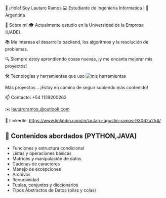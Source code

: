 👋 ¡Hola! Soy Lautaro Ramos
💻 Estudiante de Ingenieria Informatica | 📍 Argentina

🚀 Sobre mí
🎓 Actualmente estudio en la Universidad de la Empresa (UADE).

📚 Me interesa el desarrollo backend, los algoritmos y la resolución de problemas.

🔍 Siempre estoy aprendiendo cosas nuevas, ¡y me encanta mejorar mis proyectos!

🛠️ Tecnologías y herramientas que uso
<img src="https://skillicons.dev/icons?i=java,python,git,github,vscode,linux" alt="mis herramientas" />

Más proyectos...	¡Estoy en camino de seguir subiendo más contenido!

📫 Contacto: +54 1139200262

✉️ lautaroramos_@outlook.com

💼 LinkedIn: https://www.linkedin.com/in/lautaro-agustin-ramos-93062a254/

## 🧠 Contenidos abordados (PYTHON,JAVA)

-  Funciones y estructura condicional
-  Listas y operaciones básicas
-  Matrices y manipulación de datos
-  Cadenas de caracteres
-  Manejo de excepciones
-  Archivos
-  Recursividad
-  Tuplas, conjuntos y diccionarios
-  Tipos Abstractos de Datos (pilas y colas)
  

